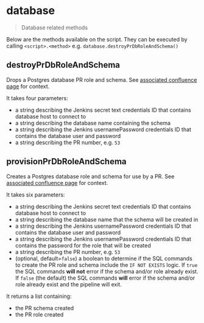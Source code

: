 # database

> Database related methods

Below are the methods available on the script. They can be executed by calling
`<script>.<method>` e.g. `database.destroyPrDbRoleAndSchema()`

## destroyPrDbRoleAndSchema

Drops a Postgres database PR role and schema. See
[associated confluence page](https://eaflood.atlassian.net/wiki/spaces/FPS/pages/1596653973/Creating+PR+database+namespaces+in+postgres)
for context.

It takes four parameters:
- a string describing the Jenkins secret text credentials ID that contains
  database host to connect to
- a string describing the database name containing the schema
- a string describing the Jenkins usernamePassword credentials ID that contains
  the database user and password
- a string describing the PR number, e.g. `53`

## provisionPrDbRoleAndSchema

Creates a Postgres database role and schema for use by a PR. See
[associated confluence page](https://eaflood.atlassian.net/wiki/spaces/FPS/pages/1596653973/Creating+PR+database+namespaces+in+postgres)
for context.

It takes six parameters:
- a string describing the Jenkins secret text credentials ID that contains
  database host to connect to
- a string describing the database name that the schema will be created in
- a string describing the Jenkins usernamePassword credentials ID that contains
  the database user and password
- a string describing the Jenkins usernamePassword credentials ID that contains
  the password for the role that will be created
- a string describing the PR number, e.g. `53`
- (optional, default=`false`) a boolean to determine if the SQL commands to
  create the PR role and schema include the `IF NOT EXISTS` logic. If `true`
  the SQL commands **will not** error if the schema and/or role already exist.
  If `false` (the default) the SQL commands **will** error if the schema and/or
  role already exist and the pipeline will exit.

It returns a list containing:
- the PR schema created
- the PR role created
